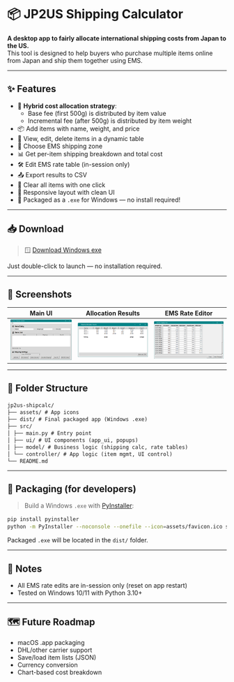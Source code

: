 # 📦 JP2US Shipping Calculator

**A desktop app to fairly allocate international shipping costs from Japan to the US.**  
This tool is designed to help buyers who purchase multiple items online from Japan and ship them together using EMS.

---

## ✨ Features

- 🧮 **Hybrid cost allocation strategy**:
  - Base fee (first 500g) is distributed by item value
  - Incremental fee (after 500g) is distributed by item weight
- 📦 Add items with name, weight, and price
- 📝 View, edit, delete items in a dynamic table
- 🚚 Choose EMS shipping zone
- 📊 Get per-item shipping breakdown and total cost
- 🛠 Edit EMS rate table (in-session only)
- 📤 Export results to CSV
- 🧹 Clear all items with one click
- 📎 Responsive layout with clean UI
- 📌 Packaged as a `.exe` for Windows — no install required!

---

## 📥 Download

> 🪟 [Download Windows exe](https://github.com/nathankong97/jp2us-shipcalc/releases/download/v1.0.0/JP2US-Shipping-Calculator.zip)

Just double-click to launch — no installation required.

---

## 📸 Screenshots

| Main UI | Allocation Results | EMS Rate Editor |
|--------|--------------------|-----------------|
| ![img.png](assets/img.png) |![img_1.png](assets/img_1.png)|![img_2.png](assets/img_2.png)|

---

## 📂 Folder Structure
```text
jp2us-shipcalc/ 
├── assets/ # App icons 
├── dist/ # Final packaged app (Windows .exe) 
├── src/ 
│ ├── main.py # Entry point 
│ ├── ui/ # UI components (app_ui, popups) 
│ ├── model/ # Business logic (shipping calc, rate tables) 
│ └── controller/ # App logic (item mgmt, UI control) 
└── README.md
```

---

## 🚀 Packaging (for developers)

> Build a Windows `.exe` with [PyInstaller](https://pyinstaller.org):
```bash
pip install pyinstaller
python -m PyInstaller --noconsole --onefile --icon=assets/favicon.ico src/main.py
```
Packaged `.exe` will be located in the `dist/` folder.

---

## 📌 Notes
- All EMS rate edits are in-session only (reset on app restart)
- Tested on Windows 10/11 with Python 3.10+

---

## 🗺️ Future Roadmap
 - macOS .app packaging
 - DHL/other carrier support
 - Save/load item lists (JSON)
 - Currency conversion
 - Chart-based cost breakdown
